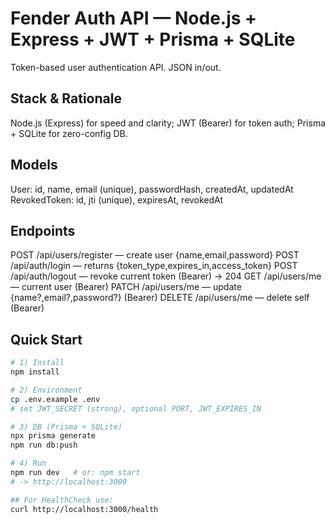 # Fender Auth API — Node.js + Express + JWT + Prisma + SQLite

Token-based user authentication API. JSON in/out.

## Stack & Rationale
Node.js (Express) for speed and clarity; JWT (Bearer) for token auth; Prisma + SQLite for zero-config DB.

## Models 
User: id, name, email (unique), passwordHash, createdAt, updatedAt
RevokedToken: id, jti (unique), expiresAt, revokedAt

## Endpoints
POST /api/users/register — create user {name,email,password}
POST /api/auth/login — returns {token_type,expires_in,access_token}
POST /api/auth/logout — revoke current token (Bearer) → 204
GET /api/users/me — current user (Bearer)
PATCH /api/users/me — update {name?,email?,password?} (Bearer)
DELETE /api/users/me — delete self (Bearer)

## Quick Start
```bash
# 1) Install
npm install

# 2) Environment
cp .env.example .env
# set JWT_SECRET (strong), optional PORT, JWT_EXPIRES_IN

# 3) DB (Prisma + SQLite)
npx prisma generate
npm run db:push

# 4) Run
npm run dev   # or: npm start
# -> http://localhost:3000

## For HealthCheck use:
curl http://localhost:3000/health
